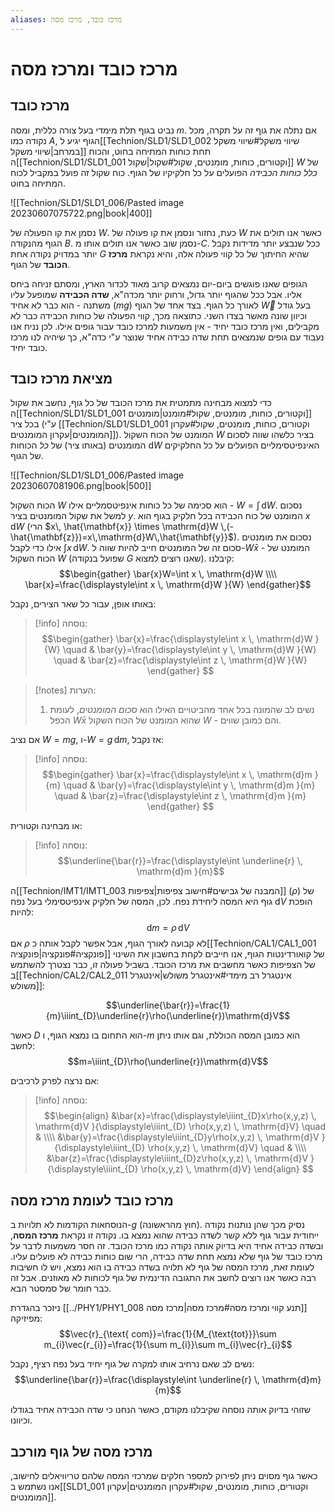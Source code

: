 ```yaml
---
aliases: מרכז כובד, מרכז מסה
---
```


# מרכז כובד ומרכז מסה

## מרכז כובד
נביט בגוף תלת מימדי בעל צורה כללית, ומסה $m$. אם נתלה את גוף זה על תקרה, מכל נקודה כמו $A$, הגוף יגיע ל[[Technion/SLD1/SLD1_002 שיווי משקל#שיווי משקל במרחב|שיווי משקל]] תחת כוחות המתיחה בחוט, והכוח ה[[Technion/SLD1/SLD1_001 וקטורים, כוחות, מומנטים, שקול#שקול|שקול]] $W$ של *כלל כוחות הכבידה* הפועלים על כל חלקיקיו של הגוף. כוח שקול זה פועל במקביל לכוח המתיחה בחוט.

![[Technion/SLD1/SLD1_006/Pasted image 20230607075722.png|book|400]]

נסמן את קו הפעולה של $W$. כעת, נחזור ונסמן את קו פעולה של $W$ כאשר אנו תולים את הגוף מהנקודה $B$. נסמן שוב כאשר אנו תולים אותו מ-$C$. ככל שנבצע יותר מדידות נקבל יותר במדויק נקודה אחת $G$ שהיא החיתוך של כל קווי פעולה אלה, והיא נקראת **מרכז הכובד** של הגוף.

הגופים שאנו פוגשים ביום-יום נמצאים קרוב מאוד לכדור הארץ, ומסתם זניחה ביחס אליו. אבל ככל שהגוף יותר גדול, ורחוק יותר מכדה"א, **שדה הכבידה** שמופעל עליו משתנה - הוא כבר לא אחיד ($mg$) לאורך כל הגוף. בצד אחד של הגוף $\vec{W}$ בעל גודל וכיוון שונה מאשר בצדו השני.
כתוצאה מכך, קווי הפעולה של כוחות הכבידה כבר לא מקבילים, ואין מרכז כובד יחיד - אין משמעות למרכז כובד עבור גופים אילו. לכן נניח אנו נעבוד עם גופים שנמצאים תחת שדה כבידה אחיד שנוצר ע"י כדה"א, כך שיהיה לנו מרכז כובד יחיד.

## מציאת מרכז כובד
כדי למצוא מבחינה מתמטית את מרכז הכובד של כל גוף, נחשב את שקול ה[[Technion/SLD1/SLD1_001 וקטורים, כוחות, מומנטים, שקול#מומנט|מומנטים]] בכל ציר (ע"י [[Technion/SLD1/SLD1_001 וקטורים, כוחות, מומנטים, שקול#עקרון המומנטים|עקרון המומנטים]]). המומנט של הכוח השקול $W$ בציר כלשהו שווה לסכום המומנטים (באותו ציר) של *כל* הכוחות $\mathrm{d}W$ האינפיטסימליים הפועלים על כל החלקיקים של הגוף.

![[Technion/SLD1/SLD1_006/Pasted image 20230607081906.png|book|500]]

הכוח השקול $W$ הוא סכימה של כל כוחות אינפיטסמליים אילו - $W=\int  \, \mathrm{d}W$. נסכום למשל את שקול המומנטים בציר $y$. המומנט של כוח הכבידה בכל חלקיק בגוף הוא $x\,\mathrm{d}W$ (הרי $x\, \hat{\mathbf{x}} \times \mathrm{d}W \,(-\hat{\mathbf{z}})=x\,\mathrm{d}W\,\hat{\mathbf{y}}$).
נסכום את מומנטים אילו כדי לקבל $\int x \, \mathrm{d}W$. סכום זה של המומנטים חייב להיות שווה ל-$W\bar{x}$ - המומנט של הכוח השקול $W$ (שפועל בנקודה $G$ שאנו רוצים למצוא). קיבלנו:
$$\begin{gather}
\bar{x}W=\int x \, \mathrm{d}W \\\\
\bar{x}=\frac{\displaystyle\int x \, \mathrm{d}W }{W} 
\end{gather}$$

באותו אופן, עבור כל שאר הצירים, נקבל:
>[!info] נוסחה: 
>$$\begin{gather}
\bar{x}=\frac{\displaystyle\int x \, \mathrm{d}W }{W} \quad & \bar{y}=\frac{\displaystyle\int y \, \mathrm{d}W }{W} \quad &  \bar{z}=\frac{\displaystyle\int z \, \mathrm{d}W }{W}
\end{gather} $$

>[!notes] הערות: 
 >1. נשים לב שהמונה בכל אחד מהביטויים האילו הוא *סכום המומנטים*, לעומת הכפל $W\bar{x}$ שהוא המומנט של הכוח השקול $W$ - והם כמובן שווים.

אם נציב $W=mg$, ו-$W=g\,\mathrm{d}m$, אז נקבל:
>[!info] נוסחה:
>$$\begin{gather}
\bar{x}=\frac{\displaystyle\int x \, \mathrm{d}m }{m} \quad & \bar{y}=\frac{\displaystyle\int y \, \mathrm{d}m }{m} \quad &  \bar{z}=\frac{\displaystyle\int z \, \mathrm{d}m }{m}
\end{gather} $$

או מבחינה וקטורית:
>[!info] נוסחה: 
>$$\underline{\bar{r}}=\frac{\displaystyle\int \underline{r} \, \mathrm{d}m }{m}$$

ה[[Technion/IMT1/IMT1_003 המבנה של גבישים#חישוב צפיפות|צפיפות]] ($\rho$) של גוף היא המסה ליחידת נפח. לכן, המסה של חלקיק אינפיטסימלי בעל נפח $\mathrm{d}V$ הופכת להיות:
$$\mathrm{d}m=\rho\, \mathrm{d}V$$
אם $\rho$ לא קבועה לאורך הגוף, אבל אפשר לקבל אותה כ[[Technion/CAL1/CAL1_001 פונקציה#פונקציה|פונקציה]] של קואורדינטות הגוף, אנו חייבים לקחת בחשבון את השינוי של הצפיפות כאשר מחשבים את מרכז הכובד. בשביל פעולה זו, כבר נצטרך להשתמש ב[[Technion/CAL2/CAL2_011 אינטגרל רב מימדי#אינטגרל משולש|אינטגרל משולש]]:

$$\underline{\bar{r}}=\frac{1}{m}\iiint_{D}\underline{r}\rho(\underline{r})\mathrm{d}V$$

כאשר $D$ הוא התחום בו נמצא הגוף, ו-$m$ הוא כמובן המסה הכוללת, וגם אותו ניתן לחשב:
$$m=\iiint_{D}\rho(\underline{r})\mathrm{d}V$$

אם נרצה לפרק לרכיבים:

>[!info] נוסחה:
 >$$\begin{align}
&\bar{x}=\frac{\displaystyle\iiint_{D}x\rho(x,y,z) \, \mathrm{d}V }{\displaystyle\iiint_{D} \rho(x,y,z) \, \mathrm{d}V} \quad & \\\\ &\bar{y}=\frac{\displaystyle\iiint_{D}y\rho(x,y,z) \, \mathrm{d}V }{\displaystyle\iiint_{D} \rho(x,y,z) \, \mathrm{d}V} \quad &  \\\\ &\bar{z}=\frac{\displaystyle\iiint_{D}z\rho(x,y,z) \, \mathrm{d}V }{\displaystyle\iiint_{D} \rho(x,y,z) \, \mathrm{d}V}
\end{align} $$

## מרכז כובד לעומת מרכז מסה

הנוסחאות הקודמות לא תלויות ב-$g$ (חוץ מהראשונה). נסיק מכך שהן נותנות נקודה ייחודית עבור גוף ללא קשר לשדה כבידה שהוא נמצא בו. נקודה זו נקראת **מרכז המסה**, ובשדה כבידה אחיד היא בדיוק אותה נקודה כמו מרכז הכובד.
זה חסר משמעות לדבר על מרכז כובד של גוף שלא נמצא תחת שדה כבידה, הרי שום כוחות כבידה לא פועלים עליו. לעומת זאת, מרכז המסה של גוף לא תלויה בשדה כבידה בו הוא נמצא, ויש לו חשיבות רבה כאשר אנו רוצים לחשב את התגובה הדינמית של גוף לכוחות לא מאוזנים. אבל זה כבר חומר של סמסטר הבא.

ניזכר בהגדרת [[../PHY1/PHY1_008 תנע קווי ומרכז מסה#מרכז מסה|מרכז מסה]] מפיזיקה:
$$\vec{r}_{\text{ com}}=\frac{1}{M_{\text{tot}}}\sum m_{i}\vec{r_{i}}=\frac{1}{\sum  m_{i}}\sum  m_{i}\vec{r}_{i}$$

נשים לב שאם נרחיב אותו למקרה של גוף יחיד בעל נפח רציף, נקבל:
$$\underline{\bar{r}}=\frac{\displaystyle\int \underline{r} \, \mathrm{d}m}{m}$$

שזוהי בדיוק אותה נוסחה שקיבלנו מקודם, כאשר הנחנו כי שדה הכבידה אחיד בגודלו וכיוונו.

## מרכז מסה של גוף מורכב
כאשר גוף מסוים ניתן לפירוק למספר חלקים שמרכזי המסה שלהם טריוויאלים לחישוב, אנו נשתמש ב[[SLD1_001 וקטורים, כוחות, מומנטים, שקול#עקרון המומנטים|עקרון המומנטים]].
